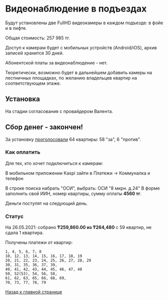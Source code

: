 # Видеонаблюдение в подъездах

Будут установлены две FullHD видеокамеры в каждом подъезде: в фойе и в лифте.

Общая стоимость: 257 985 тг.

Доступ к камерам будет с мобильных устройств (Android/iOS), архив записей хранится 30 дней.

Абонентской платы за видеонаблюдение - нет.

Теоретически, возможно будет в дальнейшем добавить камеры на лестничных площадках, по желанию владельцев квартир на соответствующем этаже.

## Установка

На стадии согласования с провайдером Валента.

## Сбор денег - закончен!

За установку [проголосовали](https://docs.google.com/forms/d/1N2fjnhP2TYAVOVlfZGfcQLfKwq6S62JIQA2DxGlR0xY/edit#responses) 64 квартиры: 58 "за", 6 "против".

### Как оплатить

Для тех, кто хочет подключиться к камерам:

В мобильном приложении Kaspi зайти в Платежи -> Коммуналка и телефон

В строке поиска набрать "ОСИ", выбрать: ОСИ "8 мкрн. д.24"
В форме заполнить свой ИИН, номер квартиры, сумму оплаты **4560 тг**.

Деньги поступят на следующий день.

### Статус

На 26.05.2021: собрано **₸259,860.00 из ₸264,480** с 59 квартир, не сдала 1 квартира.

Получены платежи от квартир: 

```
1, 4, 5, 6, 7, 8
10, 12, 13, 14, 15, 16, 17, 18, 19
20, 21, 22, 23, 24, 25, 26, 27, 28, 29
30, 31, 35, 36, 37, 39,
40, 41, 42, 43, 44, 45, 46, 47, 48
50, 52(53), 54, 56, 58, 
61, 62, 63, 65, 66, 68, 69,
70, 73, 77, 78, 79
```

[Назад к главной странице](README.md)